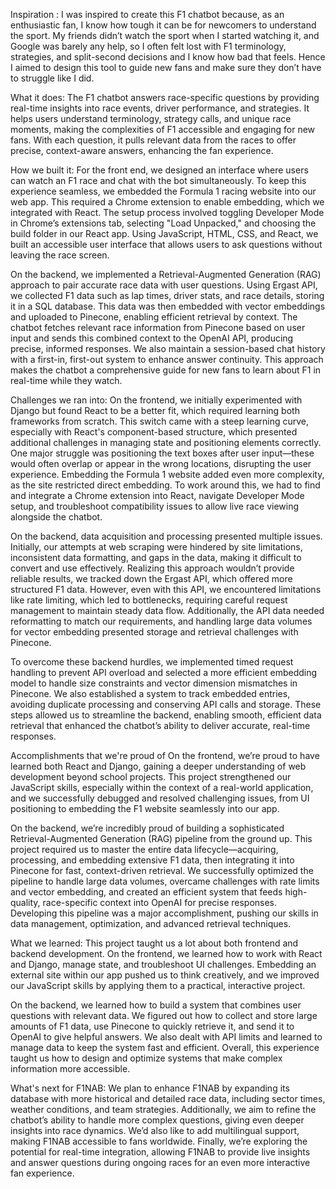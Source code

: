 Inspiration : 
I was inspired to create this F1 chatbot because, as an enthusiastic fan, I know how tough it can be for newcomers to understand the sport. My friends didn’t watch the sport when I started watching it, and Google was barely any help, so I often felt lost with F1 terminology, strategies, and split-second decisions and I know how bad that feels. Hence I aimed to design this tool to guide new fans and make sure they don’t have to struggle like I did.

What it does:
The F1 chatbot answers race-specific questions by providing real-time insights into race events, driver performance, and strategies. It helps users understand terminology, strategy calls, and unique race moments, making the complexities of F1 accessible and engaging for new fans. With each question, it pulls relevant data from the races to offer precise, context-aware answers, enhancing the fan experience.

How we built it: 
For the front end, we designed an interface where users can watch an F1 race and chat with the bot simultaneously. To keep this experience seamless, we embedded the Formula 1 racing website into our web app. This required a Chrome extension to enable embedding, which we integrated with React. The setup process involved toggling Developer Mode in Chrome’s extensions tab, selecting "Load Unpacked," and choosing the build folder in our React app. Using JavaScript, HTML, CSS, and React, we built an accessible user interface that allows users to ask questions without leaving the race screen.

On the backend, we implemented a Retrieval-Augmented Generation (RAG) approach to pair accurate race data with user questions. Using Ergast API, we collected F1 data such as lap times, driver stats, and race details, storing it in a SQL database. This data was then embedded with vector embeddings and uploaded to Pinecone, enabling efficient retrieval by context. The chatbot fetches relevant race information from Pinecone based on user input and sends this combined context to the OpenAI API, producing precise, informed responses. We also maintain a session-based chat history with a first-in, first-out system to enhance answer continuity. This approach makes the chatbot a comprehensive guide for new fans to learn about F1 in real-time while they watch.

Challenges we ran into: 
On the frontend, we initially experimented with Django but found React to be a better fit, which required learning both frameworks from scratch. This switch came with a steep learning curve, especially with React's component-based structure, which presented additional challenges in managing state and positioning elements correctly. One major struggle was positioning the text boxes after user input—these would often overlap or appear in the wrong locations, disrupting the user experience. Embedding the Formula 1 website added even more complexity, as the site restricted direct embedding. To work around this, we had to find and integrate a Chrome extension into React, navigate Developer Mode setup, and troubleshoot compatibility issues to allow live race viewing alongside the chatbot.

On the backend, data acquisition and processing presented multiple issues. Initially, our attempts at web scraping were hindered by site limitations, inconsistent data formatting, and gaps in the data, making it difficult to convert and use effectively. Realizing this approach wouldn’t provide reliable results, we tracked down the Ergast API, which offered more structured F1 data. However, even with this API, we encountered limitations like rate limiting, which led to bottlenecks, requiring careful request management to maintain steady data flow. Additionally, the API data needed reformatting to match our requirements, and handling large data volumes for vector embedding presented storage and retrieval challenges with Pinecone.

To overcome these backend hurdles, we implemented timed request handling to prevent API overload and selected a more efficient embedding model to handle size constraints and vector dimension mismatches in Pinecone. We also established a system to track embedded entries, avoiding duplicate processing and conserving API calls and storage. These steps allowed us to streamline the backend, enabling smooth, efficient data retrieval that enhanced the chatbot’s ability to deliver accurate, real-time responses.

Accomplishments that we're proud of
On the frontend, we’re proud to have learned both React and Django, gaining a deeper understanding of web development beyond school projects. This project strengthened our JavaScript skills, especially within the context of a real-world application, and we successfully debugged and resolved challenging issues, from UI positioning to embedding the F1 website seamlessly into our app.

On the backend, we’re incredibly proud of building a sophisticated Retrieval-Augmented Generation (RAG) pipeline from the ground up. This project required us to master the entire data lifecycle—acquiring, processing, and embedding extensive F1 data, then integrating it into Pinecone for fast, context-driven retrieval. We successfully optimized the pipeline to handle large data volumes, overcame challenges with rate limits and vector embedding, and created an efficient system that feeds high-quality, race-specific context into OpenAI for precise responses. Developing this pipeline was a major accomplishment, pushing our skills in data management, optimization, and advanced retrieval techniques.

What we learned: 
This project taught us a lot about both frontend and backend development. On the frontend, we learned how to work with React and Django, manage state, and troubleshoot UI challenges. Embedding an external site within our app pushed us to think creatively, and we improved our JavaScript skills by applying them to a practical, interactive project.

On the backend, we learned how to build a system that combines user questions with relevant data. We figured out how to collect and store large amounts of F1 data, use Pinecone to quickly retrieve it, and send it to OpenAI to give helpful answers. We also dealt with API limits and learned to manage data to keep the system fast and efficient. Overall, this experience taught us how to design and optimize systems that make complex information more accessible.

What's next for F1NAB: 
We plan to enhance F1NAB by expanding its database with more historical and detailed race data, including sector times, weather conditions, and team strategies. Additionally, we aim to refine the chatbot’s ability to handle more complex questions, giving even deeper insights into race dynamics. We’d also like to add multilingual support, making F1NAB accessible to fans worldwide. Finally, we’re exploring the potential for real-time integration, allowing F1NAB to provide live insights and answer questions during ongoing races for an even more interactive fan experience.
